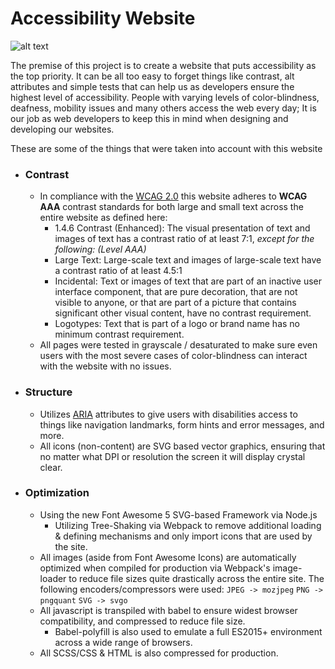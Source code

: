 Accessibility Website
===
![alt text](https://cdn.rawgit.com/aleen42/badges/master/src/webpack.svg "Built with Webpack 2.0")

The premise of this project is to create a website that puts accessibility as the top priority. It can be all too easy to forget things like contrast, alt attributes and simple tests that can help us as developers ensure the highest level of accessibility. People with varying levels of color-blindness, deafness, mobility issues and many others access the web every day; It is our job as web developers to keep this in mind when designing and developing our websites.

These are some of the things that were taken into account with this website
+ ### Contrast
    + In compliance with the [WCAG 2.0](https://www.w3.org/TR/WCAG20/) this website adheres to **WCAG AAA** contrast standards for both large and small text across the entire website as defined here:
        + 1.4.6 Contrast (Enhanced): The visual presentation of text and images of text has a contrast ratio of at least 7:1, *except for the following: (Level AAA)*
        + Large Text: Large-scale text and images of large-scale text have a contrast ratio of at least 4.5:1
        + Incidental: Text or images of text that are part of an inactive user interface component, that are pure decoration, that are not visible to anyone, or that are part of a picture that contains significant other visual content, have no contrast requirement.
        + Logotypes: Text that is part of a logo or brand name has no minimum contrast requirement.
    + All pages were tested in grayscale / desaturated to make sure even users with the most severe cases of color-blindness can interact with the website with no issues.

+ ### Structure
    + Utilizes [ARIA](https://developer.mozilla.org/en-US/docs/Web/Accessibility/ARIA) attributes to give users with disabilities access to things like navigation landmarks, form hints and error messages, and more.
    + All icons (non-content) are SVG based vector graphics, ensuring that no matter what DPI or resolution the screen it will display crystal clear.

+ ### Optimization
    + Using the new Font Awesome 5  SVG-based Framework via Node.js
        + Utilizing Tree-Shaking via Webpack to remove additional loading & defining mechanisms and only import icons that are used by the site.
    + All images (aside from Font Awesome Icons) are automatically optimized when compiled for production via Webpack's image-loader to reduce file sizes quite drastically across the entire site. The following encoders/compressors were used: `JPEG -> mozjpeg` `PNG -> pngquant` `SVG -> svgo`
    + All javascript is transpiled with babel to ensure widest browser compatibility, and compressed to reduce file size.
        + Babel-polyfill is also used to emulate a full ES2015+ environment across a wide range of browsers.
    + All SCSS/CSS & HTML is also compressed for production.